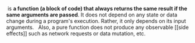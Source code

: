  is **a function (a block of code) that always returns the same result if the same arguments are passed**. It does not depend on any state or data change during a program's execution. Rather, it only depends on its input arguments.
 
Also, a pure function does not produce any observable [[side effects]] such as network requests or data mutation, etc.